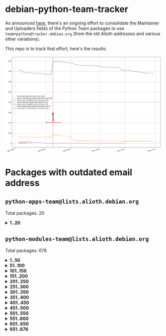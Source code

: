# debian-python-team-tracker



As announced [here](https://lists.debian.org/debian-python/2021/08/msg00006.html), there's an ongoing effort to consolidate the Maintainer and Uploaders fields of the Python Team packages to use `team+python@tracker.debian.org` (from the old Alioth addresses and various other variations).



This repo is to track that effort, here's the results:



![Python team emails](images/python_team_emails.svg)


# Packages with outdated email address

## `python-apps-team@lists.alioth.debian.org`
Total packages: 20
<details>
<summary><b>1..20</b></summary>


| # | Package | Version |
| --- | --- | --- |
| 1 | [ctop](https://tracker.debian.org/ctop) | 1.0.0-2.1 |
| 2 | [cython](https://tracker.debian.org/cython) | 0.29.14-1 |
| 3 | [db2twitter](https://tracker.debian.org/db2twitter) | 0.6-1.1 |
| 4 | [dodgy](https://tracker.debian.org/dodgy) | 0.1.9-3 |
| 5 | [etm](https://tracker.debian.org/etm) | 3.2.30-1.1 |
| 6 | [firmware-microbit-micropython](https://tracker.debian.org/firmware-microbit-micropython) | 1.0.1-2 |
| 7 | [flatlatex](https://tracker.debian.org/flatlatex) | 0.8-1.1 |
| 8 | [freealchemist](https://tracker.debian.org/freealchemist) | 0.5-1.1 |
| 9 | [kanboard-cli](https://tracker.debian.org/kanboard-cli) | 0.0.2-1.1 |
| 10 | [lightyears](https://tracker.debian.org/lightyears) | 1.4-2 |
| 11 | [muttdown](https://tracker.debian.org/muttdown) | 0.3.4-1 |
| 12 | [pelican](https://tracker.debian.org/pelican) | 4.0.1+dfsg-1.1 |
| 13 | [pipenv](https://tracker.debian.org/pipenv) | 11.9.0-1.1 |
| 14 | [prospector](https://tracker.debian.org/prospector) | 1.1.7-2 |
| 15 | [pybik](https://tracker.debian.org/pybik) | 3.0-3.1 |
| 16 | [retweet](https://tracker.debian.org/retweet) | 0.10-1.1 |
| 17 | [sen](https://tracker.debian.org/sen) | 0.6.1-0.1 |
| 18 | [sinntp](https://tracker.debian.org/sinntp) | 1.6-1.2 |
| 19 | [smem](https://tracker.debian.org/smem) | 1.5-1.1 |
| 20 | [voltron](https://tracker.debian.org/voltron) | 0.1.7+git20200109-1.1 |
</details>

## `python-modules-team@lists.alioth.debian.org`
Total packages: 678
<details>
<summary><b>1..50</b></summary>


| # | Package | Version |
| --- | --- | --- |
| 1 | [anorack](https://tracker.debian.org/anorack) | 0.2.7-1 |
| 2 | [anosql](https://tracker.debian.org/anosql) | 1.0.1-1 |
| 3 | [appdirs](https://tracker.debian.org/appdirs) | 1.4.4-1 |
| 4 | [asn1crypto](https://tracker.debian.org/asn1crypto) | 1.4.0-1 |
| 5 | [astral](https://tracker.debian.org/astral) | 1.6.1-2 |
| 6 | [authres](https://tracker.debian.org/authres) | 1.2.0-2 |
| 7 | [automat](https://tracker.debian.org/automat) | 20.2.0-1 |
| 8 | [azure-cosmos-table-python](https://tracker.debian.org/azure-cosmos-table-python) | 1.0.5+git20191025-5 |
| 9 | [babelfish](https://tracker.debian.org/babelfish) | 0.5.4-3 |
| 10 | [bdist-nsi](https://tracker.debian.org/bdist-nsi) | 0.1.5-2 |
| 11 | [behave](https://tracker.debian.org/behave) | 1.2.6-3 |
| 12 | [bernhard](https://tracker.debian.org/bernhard) | 0.2.6-2 |
| 13 | [betamax](https://tracker.debian.org/betamax) | 0.8.1-2 |
| 14 | [bibtexparser](https://tracker.debian.org/bibtexparser) | 1.1.0+ds-3 |
| 15 | [binaryornot](https://tracker.debian.org/binaryornot) | 0.4.4+dfsg-4 |
| 16 | [bitstruct](https://tracker.debian.org/bitstruct) | 8.9.0-1 |
| 17 | [blessings](https://tracker.debian.org/blessings) | 1.6-3 |
| 18 | [case](https://tracker.debian.org/case) | 1.5.3+dfsg-3 |
| 19 | [celery-batches](https://tracker.debian.org/celery-batches) | 0.2-2 |
| 20 | [celery-haystack](https://tracker.debian.org/celery-haystack) | 0.10-4 |
| 21 | [cerealizer](https://tracker.debian.org/cerealizer) | 0.8.1-3 |
| 22 | [chardet](https://tracker.debian.org/chardet) | 4.0.0-1 |
| 23 | [chargebee-python](https://tracker.debian.org/chargebee-python) | 1.6.6-1 |
| 24 | [chargebee2-python](https://tracker.debian.org/chargebee2-python) | 2.7.3-1 |
| 25 | [circuits](https://tracker.debian.org/circuits) | 3.1.0+ds1-2 |
| 26 | [codicefiscale](https://tracker.debian.org/codicefiscale) | 0.9+ds0-2 |
| 27 | [colorclass](https://tracker.debian.org/colorclass) | 2.2.0-2.1 |
| 28 | [colorspacious](https://tracker.debian.org/colorspacious) | 1.1.2-2 |
| 29 | [commonmark](https://tracker.debian.org/commonmark) | 0.9.1-3 |
| 30 | [constantly](https://tracker.debian.org/constantly) | 15.1.0-2 |
| 31 | [contextlib2](https://tracker.debian.org/contextlib2) | 0.6.0.post1-1 |
| 32 | [cookiecutter](https://tracker.debian.org/cookiecutter) | 1.6.0-4 |
| 33 | [coreapi](https://tracker.debian.org/coreapi) | 2.3.3-4 |
| 34 | [coreschema](https://tracker.debian.org/coreschema) | 0.0.4-3 |
| 35 | [cov-core](https://tracker.debian.org/cov-core) | 1.15.0-3 |
| 36 | [cppy](https://tracker.debian.org/cppy) | 1.1.0-2 |
| 37 | [cram](https://tracker.debian.org/cram) | 0.7-4 |
| 38 | [cssutils](https://tracker.debian.org/cssutils) | 1.0.2-3 |
| 39 | [d2to1](https://tracker.debian.org/d2to1) | 0.2.12-2 |
| 40 | [deap](https://tracker.debian.org/deap) | 1.3.1-2 |
| 41 | [debiancontributors](https://tracker.debian.org/debiancontributors) | 0.7.8-2 |
| 42 | [devpi-common](https://tracker.debian.org/devpi-common) | 3.2.2-1.1 |
| 43 | [django-ajax-selects](https://tracker.debian.org/django-ajax-selects) | 1.7.0-3 |
| 44 | [django-anymail](https://tracker.debian.org/django-anymail) | 7.1.0-1 |
| 45 | [django-bitfield](https://tracker.debian.org/django-bitfield) | 1.9.6-2 |
| 46 | [django-countries](https://tracker.debian.org/django-countries) | 6.0-1 |
| 47 | [django-dirtyfields](https://tracker.debian.org/django-dirtyfields) | 1.3.1-2 |
| 48 | [django-downloadview](https://tracker.debian.org/django-downloadview) | 2.1.1-1 |
| 49 | [django-environ](https://tracker.debian.org/django-environ) | 0.4.4-2 |
| 50 | [django-filter](https://tracker.debian.org/django-filter) | 2.4.0-1 |
</details>
<details>
<summary><b>51..100</b></summary>

| # | Package | Version |
| --- | --- | --- |
| 51 | [django-hvad](https://tracker.debian.org/django-hvad) | 1.8.0-1.1 |
| 52 | [django-impersonate](https://tracker.debian.org/django-impersonate) | 1.5-1 |
| 53 | [django-js-reverse](https://tracker.debian.org/django-js-reverse) | 0.7.3-1.1 |
| 54 | [django-macaddress](https://tracker.debian.org/django-macaddress) | 1.5.0-2 |
| 55 | [django-markupfield](https://tracker.debian.org/django-markupfield) | 2.0.0-1 |
| 56 | [django-memoize](https://tracker.debian.org/django-memoize) | 2.2.0+dfsg-1 |
| 57 | [django-nose](https://tracker.debian.org/django-nose) | 1.4.6-2.1 |
| 58 | [django-notification](https://tracker.debian.org/django-notification) | 1.2.0-3 |
| 59 | [django-organizations](https://tracker.debian.org/django-organizations) | 1.1.2-1 |
| 60 | [django-pagination](https://tracker.debian.org/django-pagination) | 1.0.7-4 |
| 61 | [django-paintstore](https://tracker.debian.org/django-paintstore) | 0.2-4 |
| 62 | [django-picklefield](https://tracker.debian.org/django-picklefield) | 3.0.1-1 |
| 63 | [django-pipeline](https://tracker.debian.org/django-pipeline) | 1.6.14-3 |
| 64 | [django-q](https://tracker.debian.org/django-q) | 1.2.1-1 |
| 65 | [django-recurrence](https://tracker.debian.org/django-recurrence) | 1.10.3-1 |
| 66 | [django-redis-sessions](https://tracker.debian.org/django-redis-sessions) | 0.6.1-2 |
| 67 | [django-simple-redis-admin](https://tracker.debian.org/django-simple-redis-admin) | 1.4.0-2 |
| 68 | [django-stronghold](https://tracker.debian.org/django-stronghold) | 0.3.0+debian-2 |
| 69 | [django-webpack-loader](https://tracker.debian.org/django-webpack-loader) | 0.6.0-2 |
| 70 | [django-websocket-redis](https://tracker.debian.org/django-websocket-redis) | 0.4.7-2 |
| 71 | [django-wkhtmltopdf](https://tracker.debian.org/django-wkhtmltopdf) | 3.3.0-1 |
| 72 | [django-xmlrpc](https://tracker.debian.org/django-xmlrpc) | 0.1.8-2 |
| 73 | [djangorestframework-api-key](https://tracker.debian.org/djangorestframework-api-key) | 2.0.0-2 |
| 74 | [djangorestframework-filters](https://tracker.debian.org/djangorestframework-filters) | 1.0.0.dev0-1 |
| 75 | [dkimpy](https://tracker.debian.org/dkimpy) | 1.0.5-1 |
| 76 | [dnsdiag](https://tracker.debian.org/dnsdiag) | 1.7.0-1 |
| 77 | [dnspython](https://tracker.debian.org/dnspython) | 2.0.0-1 |
| 78 | [dockerpty](https://tracker.debian.org/dockerpty) | 0.4.1-2 |
| 79 | [dominate](https://tracker.debian.org/dominate) | 2.3.1-2 |
| 80 | [doublex](https://tracker.debian.org/doublex) | 1.9.2-1 |
| 81 | [drf-generators](https://tracker.debian.org/drf-generators) | 0.5.0-1 |
| 82 | [easyprocess](https://tracker.debian.org/easyprocess) | 0.2.5-2 |
| 83 | [elasticsearch-curator](https://tracker.debian.org/elasticsearch-curator) | 5.8.1-1 |
| 84 | [entrypoints](https://tracker.debian.org/entrypoints) | 0.3-3 |
| 85 | [enum34](https://tracker.debian.org/enum34) | 1.1.6-4 |
| 86 | [enzyme](https://tracker.debian.org/enzyme) | 0.4.1-2 |
| 87 | [exam](https://tracker.debian.org/exam) | 0.10.5-3 |
| 88 | [factory-boy](https://tracker.debian.org/factory-boy) | 2.11.1-3 |
| 89 | [faker](https://tracker.debian.org/faker) | 0.9.3-0.1 |
| 90 | [fakesleep](https://tracker.debian.org/fakesleep) | 0.1-2 |
| 91 | [fastchunking](https://tracker.debian.org/fastchunking) | 0.0.3-2 |
| 92 | [feedgenerator](https://tracker.debian.org/feedgenerator) | 1.9-2 |
| 93 | [flake8-polyfill](https://tracker.debian.org/flake8-polyfill) | 1.0.2-2 |
| 94 | [flask-api](https://tracker.debian.org/flask-api) | 1.1+dfsg-1.1 |
| 95 | [flask-assets](https://tracker.debian.org/flask-assets) | 2.0-1 |
| 96 | [flask-babelex](https://tracker.debian.org/flask-babelex) | 0.9.4-1 |
| 97 | [flask-bcrypt](https://tracker.debian.org/flask-bcrypt) | 0.7.1-2 |
| 98 | [flask-compress](https://tracker.debian.org/flask-compress) | 1.4.0-3 |
| 99 | [flask-gravatar](https://tracker.debian.org/flask-gravatar) | 0.4.2-2 |
| 100 | [flask-htmlmin](https://tracker.debian.org/flask-htmlmin) | 1.3.2-2 |
</details>
<details>
<summary><b>101..150</b></summary>

| # | Package | Version |
| --- | --- | --- |
| 101 | [flask-ldapconn](https://tracker.debian.org/flask-ldapconn) | 0.7.2-1.1 |
| 102 | [flask-limiter](https://tracker.debian.org/flask-limiter) | 1.0.1-2 |
| 103 | [flask-login](https://tracker.debian.org/flask-login) | 0.5.0-1 |
| 104 | [flask-mail](https://tracker.debian.org/flask-mail) | 0.9.1+dfsg1-1.1 |
| 105 | [flask-mongoengine](https://tracker.debian.org/flask-mongoengine) | 0.9.3-4 |
| 106 | [flask-multistatic](https://tracker.debian.org/flask-multistatic) | 1.0-2 |
| 107 | [flask-paranoid](https://tracker.debian.org/flask-paranoid) | 0.2.0-3.1 |
| 108 | [flask-script](https://tracker.debian.org/flask-script) | 2.0.6-2 |
| 109 | [flask-silk](https://tracker.debian.org/flask-silk) | 0.2-18 |
| 110 | [flask-wtf](https://tracker.debian.org/flask-wtf) | 0.14.3-1 |
| 111 | [flufl.bounce](https://tracker.debian.org/flufl.bounce) | 3.0.1-1 |
| 112 | [flufl.enum](https://tracker.debian.org/flufl.enum) | 4.1.1-3 |
| 113 | [flufl.i18n](https://tracker.debian.org/flufl.i18n) | 3.0.1-1 |
| 114 | [flufl.lock](https://tracker.debian.org/flufl.lock) | 5.0.1-1 |
| 115 | [flufl.password](https://tracker.debian.org/flufl.password) | 1.3-3 |
| 116 | [flufl.testing](https://tracker.debian.org/flufl.testing) | 0.7-2 |
| 117 | [gerritlib](https://tracker.debian.org/gerritlib) | 0.8.0-2 |
| 118 | [gmplot](https://tracker.debian.org/gmplot) | 1.2.0-2 |
| 119 | [gpxpy](https://tracker.debian.org/gpxpy) | 1.4.2-1 |
| 120 | [gtextfsm](https://tracker.debian.org/gtextfsm) | 1.1.0-2 |
| 121 | [gtts](https://tracker.debian.org/gtts) | 2.0.3-1 |
| 122 | [gtts-token](https://tracker.debian.org/gtts-token) | 1.1.3-1 |
| 123 | [guzzle-sphinx-theme](https://tracker.debian.org/guzzle-sphinx-theme) | 0.7.11-5 |
| 124 | [hachoir](https://tracker.debian.org/hachoir) | 3.1.0+dfsg-3 |
| 125 | [haproxy-log-analysis](https://tracker.debian.org/haproxy-log-analysis) | 2.0~b0-2 |
| 126 | [heapdict](https://tracker.debian.org/heapdict) | 1.0.1-1 |
| 127 | [hiro](https://tracker.debian.org/hiro) | 0.5-2 |
| 128 | [httpx](https://tracker.debian.org/httpx) | 0.16.1-1 |
| 129 | [hypothesis-auto](https://tracker.debian.org/hypothesis-auto) | 1.1.4-2 |
| 130 | [importmagic](https://tracker.debian.org/importmagic) | 0.1.7-2 |
| 131 | [inflection](https://tracker.debian.org/inflection) | 0.3.1-2 |
| 132 | [isodate](https://tracker.debian.org/isodate) | 0.6.0-2 |
| 133 | [itypes](https://tracker.debian.org/itypes) | 1.1.0-4 |
| 134 | [jaraco.itertools](https://tracker.debian.org/jaraco.itertools) | 2.0.1-4 |
| 135 | [javaproperties](https://tracker.debian.org/javaproperties) | 0.7.0-1 |
| 136 | [jinja2-time](https://tracker.debian.org/jinja2-time) | 0.2.0-2 |
| 137 | [jpy](https://tracker.debian.org/jpy) | 0.9.0-3 |
| 138 | [jpylyzer](https://tracker.debian.org/jpylyzer) | 2.0.0-3 |
| 139 | [json-tricks](https://tracker.debian.org/json-tricks) | 3.11.0-2 |
| 140 | [jsonhyperschema-codec](https://tracker.debian.org/jsonhyperschema-codec) | 1.0.3-2 |
| 141 | [jsonpickle](https://tracker.debian.org/jsonpickle) | 1.2-1 |
| 142 | [junos-eznc](https://tracker.debian.org/junos-eznc) | 2.1.7-3 |
| 143 | [jupyter-sphinx-theme](https://tracker.debian.org/jupyter-sphinx-theme) | 0.0.6+ds1-10 |
| 144 | [kitchen](https://tracker.debian.org/kitchen) | 1.2.6-2 |
| 145 | [kivy](https://tracker.debian.org/kivy) | 1.11.0-2 |
| 146 | [lazr.delegates](https://tracker.debian.org/lazr.delegates) | 2.0.3-2 |
| 147 | [lazr.smtptest](https://tracker.debian.org/lazr.smtptest) | 2.0.3-2 |
| 148 | [lexicon](https://tracker.debian.org/lexicon) | 3.3.17-1 |
| 149 | [libthumbor](https://tracker.debian.org/libthumbor) | 1.3.3-2 |
| 150 | [logilab-constraint](https://tracker.debian.org/logilab-constraint) | 0.6.0-2 |
</details>
<details>
<summary><b>151..200</b></summary>

| # | Package | Version |
| --- | --- | --- |
| 151 | [mako](https://tracker.debian.org/mako) | 1.1.3+ds1-2 |
| 152 | [manuel](https://tracker.debian.org/manuel) | 1.10.1-2 |
| 153 | [markupsafe](https://tracker.debian.org/markupsafe) | 1.1.1-1 |
| 154 | [mercurial-extension-utils](https://tracker.debian.org/mercurial-extension-utils) | 1.5.1-1 |
| 155 | [mercurial-extension-utils](https://tracker.debian.org/mercurial-extension-utils) | 1.5.1-3 |
| 156 | [mercurial-keyring](https://tracker.debian.org/mercurial-keyring) | 1.3.1-3 |
| 157 | [microsoft-authentication-extensions-for-python](https://tracker.debian.org/microsoft-authentication-extensions-for-python) | 0.3.0-1 |
| 158 | [milksnake](https://tracker.debian.org/milksnake) | 0.1.5-1 |
| 159 | [mimerender](https://tracker.debian.org/mimerender) | 0.6.0-2 |
| 160 | [mmllib](https://tracker.debian.org/mmllib) | 0.3.0.post1-2 |
| 161 | [mockldap](https://tracker.debian.org/mockldap) | 0.3.0-4 |
| 162 | [modernize](https://tracker.debian.org/modernize) | 0.7-2 |
| 163 | [moksha.common](https://tracker.debian.org/moksha.common) | 1.2.5-4 |
| 164 | [more-itertools](https://tracker.debian.org/more-itertools) | 4.2.0-3 |
| 165 | [mrtparse](https://tracker.debian.org/mrtparse) | 1.6-2 |
| 166 | [musicbrainzngs](https://tracker.debian.org/musicbrainzngs) | 0.7.1-2 |
| 167 | [mutagen](https://tracker.debian.org/mutagen) | 1.45.1-2 |
| 168 | [mwic](https://tracker.debian.org/mwic) | 0.7.8-1 |
| 169 | [mysql-connector-python](https://tracker.debian.org/mysql-connector-python) | 8.0.15-2 |
| 170 | [nb2plots](https://tracker.debian.org/nb2plots) | 0.6-2 |
| 171 | [netmiko](https://tracker.debian.org/netmiko) | 2.4.2-1 |
| 172 | [networkx](https://tracker.debian.org/networkx) | 2.5+ds-2 |
| 173 | [nose](https://tracker.debian.org/nose) | 1.3.7-6 |
| 174 | [nose2](https://tracker.debian.org/nose2) | 0.9.2-1 |
| 175 | [nose2-cov](https://tracker.debian.org/nose2-cov) | 1.0a4-3 |
| 176 | [ntplib](https://tracker.debian.org/ntplib) | 0.3.3-2 |
| 177 | [numpy-stl](https://tracker.debian.org/numpy-stl) | 2.9.0-1 |
| 178 | [numpydoc](https://tracker.debian.org/numpydoc) | 1.1.0-3 |
| 179 | [obsub](https://tracker.debian.org/obsub) | 0.2-4 |
| 180 | [okasha](https://tracker.debian.org/okasha) | 0.2.4-4 |
| 181 | [overpass](https://tracker.debian.org/overpass) | 0.7-1 |
| 182 | [pastescript](https://tracker.debian.org/pastescript) | 2.0.2-4 |
| 183 | [pcapy](https://tracker.debian.org/pcapy) | 0.11.4-2 |
| 184 | [pdfkit](https://tracker.debian.org/pdfkit) | 0.6.1-2 |
| 185 | [pep8](https://tracker.debian.org/pep8) | 1.7.1-9 |
| 186 | [pep8-naming](https://tracker.debian.org/pep8-naming) | 0.10.0-1 |
| 187 | [pg8000](https://tracker.debian.org/pg8000) | 1.10.6-2 |
| 188 | [pidcat](https://tracker.debian.org/pidcat) | 2.1.0-4 |
| 189 | [pilkit](https://tracker.debian.org/pilkit) | 2.0-3 |
| 190 | [plastex](https://tracker.debian.org/plastex) | 2.1-2 |
| 191 | [ply](https://tracker.debian.org/ply) | 3.11-4 |
| 192 | [portio](https://tracker.debian.org/portio) | 0.5-4 |
| 193 | [postgresfixture](https://tracker.debian.org/postgresfixture) | 0.4.2-1 |
| 194 | [power](https://tracker.debian.org/power) | 1.4+dfsg-4 |
| 195 | [pprintpp](https://tracker.debian.org/pprintpp) | 0.4.0-2 |
| 196 | [preggy](https://tracker.debian.org/preggy) | 1.4.4-1 |
| 197 | [prettytable](https://tracker.debian.org/prettytable) | 0.7.2-5 |
| 198 | [proxmoxer](https://tracker.debian.org/proxmoxer) | 1.0.3-2 |
| 199 | [ptable](https://tracker.debian.org/ptable) | 0.9.2-2 |
| 200 | [py-macaroon-bakery](https://tracker.debian.org/py-macaroon-bakery) | 1.3.1-1 |
</details>
<details>
<summary><b>201..250</b></summary>

| # | Package | Version |
| --- | --- | --- |
| 201 | [py-radix](https://tracker.debian.org/py-radix) | 0.10.0-3 |
| 202 | [py3dns](https://tracker.debian.org/py3dns) | 3.2.1-1 |
| 203 | [pyasn1](https://tracker.debian.org/pyasn1) | 0.4.8-1 |
| 204 | [pybindgen](https://tracker.debian.org/pybindgen) | 0.20.0+dfsg1-2 |
| 205 | [pycairo](https://tracker.debian.org/pycairo) | 1.16.2-3 |
| 206 | [pycairo](https://tracker.debian.org/pycairo) | 1.16.2-4 |
| 207 | [pycallgraph](https://tracker.debian.org/pycallgraph) | 1.1.3-1.2 |
| 208 | [pycares](https://tracker.debian.org/pycares) | 3.1.1-1 |
| 209 | [pycifrw](https://tracker.debian.org/pycifrw) | 4.4-2 |
| 210 | [pyclamd](https://tracker.debian.org/pyclamd) | 0.4.0-2 |
| 211 | [pycodestyle](https://tracker.debian.org/pycodestyle) | 2.6.0-1 |
| 212 | [pycparser](https://tracker.debian.org/pycparser) | 2.20-3 |
| 213 | [pycryptodome](https://tracker.debian.org/pycryptodome) | 3.9.7+dfsg1-1 |
| 214 | [pycxx](https://tracker.debian.org/pycxx) | 7.1.4-0.1 |
| 215 | [pydbus](https://tracker.debian.org/pydbus) | 0.6.0-4 |
| 216 | [pydenticon](https://tracker.debian.org/pydenticon) | 0.3.1-2 |
| 217 | [pydispatcher](https://tracker.debian.org/pydispatcher) | 2.0.5-2 |
| 218 | [pydle](https://tracker.debian.org/pydle) | 0.9.4-2 |
| 219 | [pyeapi](https://tracker.debian.org/pyeapi) | 0.8.1-2 |
| 220 | [pyee](https://tracker.debian.org/pyee) | 7.0.2-1 |
| 221 | [pyenchant](https://tracker.debian.org/pyenchant) | 3.2.0-1 |
| 222 | [pyfg](https://tracker.debian.org/pyfg) | 0.50-2 |
| 223 | [pyfiglet](https://tracker.debian.org/pyfiglet) | 0.8.0+dfsg-1 |
| 224 | [pyfribidi](https://tracker.debian.org/pyfribidi) | 0.12.0+repack-7 |
| 225 | [pygame](https://tracker.debian.org/pygame) | 1.9.6+dfsg-2 |
| 226 | [pygeoif](https://tracker.debian.org/pygeoif) | 0.7-2 |
| 227 | [pygithub](https://tracker.debian.org/pygithub) | 1.43.7-1 |
| 228 | [pygments](https://tracker.debian.org/pygments) | 2.3.1+dfsg-3 |
| 229 | [pygtail](https://tracker.debian.org/pygtail) | 0.6.1-2 |
| 230 | [pygtkspellcheck](https://tracker.debian.org/pygtkspellcheck) | 4.0.5-2 |
| 231 | [pyhamcrest](https://tracker.debian.org/pyhamcrest) | 1.9.0-3 |
| 232 | [pyinotify](https://tracker.debian.org/pyinotify) | 0.9.6-1.3 |
| 233 | [pyiosxr](https://tracker.debian.org/pyiosxr) | 0.52-1.1 |
| 234 | [pyjavaproperties](https://tracker.debian.org/pyjavaproperties) | 0.7-2 |
| 235 | [pyjokes](https://tracker.debian.org/pyjokes) | 0.5.0-3 |
| 236 | [pykcs11](https://tracker.debian.org/pykcs11) | 1.5.10-1 |
| 237 | [pylama](https://tracker.debian.org/pylama) | 7.4.3-3 |
| 238 | [pylibmc](https://tracker.debian.org/pylibmc) | 1.5.2-3 |
| 239 | [pylint-celery](https://tracker.debian.org/pylint-celery) | 0.3-5 |
| 240 | [pylint-common](https://tracker.debian.org/pylint-common) | 0.2.5-4 |
| 241 | [pylint-django](https://tracker.debian.org/pylint-django) | 2.0.13-1 |
| 242 | [pylint-flask](https://tracker.debian.org/pylint-flask) | 0.5-4 |
| 243 | [pylint-plugin-utils](https://tracker.debian.org/pylint-plugin-utils) | 0.6-1 |
| 244 | [pymacs](https://tracker.debian.org/pymacs) | 0.25-3 |
| 245 | [pymilter](https://tracker.debian.org/pymilter) | 1.0.4-2 |
| 246 | [pymodbus](https://tracker.debian.org/pymodbus) | 2.1.0+dfsg-2 |
| 247 | [pymssql](https://tracker.debian.org/pymssql) | 2.1.4+dfsg-3 |
| 248 | [pynag](https://tracker.debian.org/pynag) | 1.1.2+dfsg-2 |
| 249 | [pynliner](https://tracker.debian.org/pynliner) | 0.8.0-2 |
| 250 | [pyopengl](https://tracker.debian.org/pyopengl) | 3.1.5+dfsg-1 |
</details>
<details>
<summary><b>251..300</b></summary>

| # | Package | Version |
| --- | --- | --- |
| 251 | [pypandoc](https://tracker.debian.org/pypandoc) | 1.5+ds0-1 |
| 252 | [pyparsing](https://tracker.debian.org/pyparsing) | 2.4.7-1 |
| 253 | [pyphen](https://tracker.debian.org/pyphen) | 0.9.5-3 |
| 254 | [pyprind](https://tracker.debian.org/pyprind) | 2.11.2-2 |
| 255 | [pyquery](https://tracker.debian.org/pyquery) | 1.2.9-4 |
| 256 | [pyrad](https://tracker.debian.org/pyrad) | 2.1-2 |
| 257 | [pyrsistent](https://tracker.debian.org/pyrsistent) | 0.15.5-1 |
| 258 | [pysimplesoap](https://tracker.debian.org/pysimplesoap) | 1.16.2-3 |
| 259 | [pysmi](https://tracker.debian.org/pysmi) | 0.3.2-2 |
| 260 | [pysodium](https://tracker.debian.org/pysodium) | 0.7.0-2 |
| 261 | [pyspf](https://tracker.debian.org/pyspf) | 2.0.14-2 |
| 262 | [pysrt](https://tracker.debian.org/pysrt) | 1.0.1-2 |
| 263 | [pyssim](https://tracker.debian.org/pyssim) | 0.2-2 |
| 264 | [pystemd](https://tracker.debian.org/pystemd) | 0.7.0-4 |
| 265 | [pysubnettree](https://tracker.debian.org/pysubnettree) | 0.33-1 |
| 266 | [pytaglib](https://tracker.debian.org/pytaglib) | 0.3.6+dfsg-2 |
| 267 | [pytds](https://tracker.debian.org/pytds) | 1.10.0-1 |
| 268 | [pytest-arraydiff](https://tracker.debian.org/pytest-arraydiff) | 0.3-1 |
| 269 | [pytest-bdd](https://tracker.debian.org/pytest-bdd) | 3.2.1-1 |
| 270 | [pytest-cookies](https://tracker.debian.org/pytest-cookies) | 0.4.0-1 |
| 271 | [pytest-django](https://tracker.debian.org/pytest-django) | 3.5.1-1 |
| 272 | [pytest-expect](https://tracker.debian.org/pytest-expect) | 1.1.0-2 |
| 273 | [pytest-forked](https://tracker.debian.org/pytest-forked) | 1.3.0-1 |
| 274 | [pytest-httpbin](https://tracker.debian.org/pytest-httpbin) | 1.0.0-2 |
| 275 | [pytest-instafail](https://tracker.debian.org/pytest-instafail) | 0.4.2-1 |
| 276 | [pytest-remotedata](https://tracker.debian.org/pytest-remotedata) | 0.3.2-1 |
| 277 | [pytest-runner](https://tracker.debian.org/pytest-runner) | 2.11.1-1.2 |
| 278 | [pytest-sugar](https://tracker.debian.org/pytest-sugar) | 0.9.4-1 |
| 279 | [pytest-tornado](https://tracker.debian.org/pytest-tornado) | 0.8.1-1 |
| 280 | [pytest-vcr](https://tracker.debian.org/pytest-vcr) | 1.0.2-2 |
| 281 | [pytest-xvfb](https://tracker.debian.org/pytest-xvfb) | 1.2.0-1 |
| 282 | [python-activipy](https://tracker.debian.org/python-activipy) | 0.1-7 |
| 283 | [python-adal](https://tracker.debian.org/python-adal) | 1.2.2-1 |
| 284 | [python-agate](https://tracker.debian.org/python-agate) | 1.6.1-1 |
| 285 | [python-agate-excel](https://tracker.debian.org/python-agate-excel) | 0.2.3-1 |
| 286 | [python-aiohttp-security](https://tracker.debian.org/python-aiohttp-security) | 0.4.0-2 |
| 287 | [python-aiohttp-session](https://tracker.debian.org/python-aiohttp-session) | 2.9.0-2 |
| 288 | [python-aioinflux](https://tracker.debian.org/python-aioinflux) | 0.9.0-2 |
| 289 | [python-aiomeasures](https://tracker.debian.org/python-aiomeasures) | 0.5.14-3 |
| 290 | [python-amqplib](https://tracker.debian.org/python-amqplib) | 1.0.2-2 |
| 291 | [python-anyjson](https://tracker.debian.org/python-anyjson) | 0.3.3-2 |
| 292 | [python-apptools](https://tracker.debian.org/python-apptools) | 4.5.0-1.1 |
| 293 | [python-aptly](https://tracker.debian.org/python-aptly) | 0.12.10-2 |
| 294 | [python-args](https://tracker.debian.org/python-args) | 0.1.0-3 |
| 295 | [python-arpy](https://tracker.debian.org/python-arpy) | 1.1.1-4 |
| 296 | [python-astor](https://tracker.debian.org/python-astor) | 0.8.1-1 |
| 297 | [python-async-timeout](https://tracker.debian.org/python-async-timeout) | 3.0.1-1.1 |
| 298 | [python-azure-devtools](https://tracker.debian.org/python-azure-devtools) | 1.2.0-1 |
| 299 | [python-base58](https://tracker.debian.org/python-base58) | 1.0.3-1.1 |
| 300 | [python-bcdoc](https://tracker.debian.org/python-bcdoc) | 0.16.0-2 |
</details>
<details>
<summary><b>301..350</b></summary>

| # | Package | Version |
| --- | --- | --- |
| 301 | [python-bioblend](https://tracker.debian.org/python-bioblend) | 0.7.0-3 |
| 302 | [python-bitbucket-api](https://tracker.debian.org/python-bitbucket-api) | 0.5.0-3 |
| 303 | [python-box](https://tracker.debian.org/python-box) | 3.4.6-2 |
| 304 | [python-btrees](https://tracker.debian.org/python-btrees) | 4.3.1-2 |
| 305 | [python-cachecontrol](https://tracker.debian.org/python-cachecontrol) | 0.12.6-1 |
| 306 | [python-can](https://tracker.debian.org/python-can) | 3.3.2.final~github-2 |
| 307 | [python-cement](https://tracker.debian.org/python-cement) | 2.10.0-2 |
| 308 | [python-cerberus](https://tracker.debian.org/python-cerberus) | 1.3.2-1 |
| 309 | [python-click-log](https://tracker.debian.org/python-click-log) | 0.2.1-2 |
| 310 | [python-click-threading](https://tracker.debian.org/python-click-threading) | 0.4.4-2 |
| 311 | [python-clint](https://tracker.debian.org/python-clint) | 0.5.1-3 |
| 312 | [python-cluster](https://tracker.debian.org/python-cluster) | 1.3.3-3 |
| 313 | [python-cmarkgfm](https://tracker.debian.org/python-cmarkgfm) | 0.4.2-1 |
| 314 | [python-coloredlogs](https://tracker.debian.org/python-coloredlogs) | 7.3-2 |
| 315 | [python-colour](https://tracker.debian.org/python-colour) | 0.1.5-2 |
| 316 | [python-commentjson](https://tracker.debian.org/python-commentjson) | 0.8.3-2 |
| 317 | [python-consul](https://tracker.debian.org/python-consul) | 0.7.1-1.1 |
| 318 | [python-cookies](https://tracker.debian.org/python-cookies) | 2.2.1-3 |
| 319 | [python-cpuinfo](https://tracker.debian.org/python-cpuinfo) | 5.0.0-2 |
| 320 | [python-crcmod](https://tracker.debian.org/python-crcmod) | 1.7+dfsg-2 |
| 321 | [python-cs](https://tracker.debian.org/python-cs) | 2.7.1-1 |
| 322 | [python-cssselect2](https://tracker.debian.org/python-cssselect2) | 0.3.0-1 |
| 323 | [python-cycler](https://tracker.debian.org/python-cycler) | 0.10.0-3 |
| 324 | [python-daiquiri](https://tracker.debian.org/python-daiquiri) | 1.6.0-1 |
| 325 | [python-dbfread](https://tracker.debian.org/python-dbfread) | 2.0.7-3 |
| 326 | [python-decorator](https://tracker.debian.org/python-decorator) | 4.4.2-2 |
| 327 | [python-demjson](https://tracker.debian.org/python-demjson) | 2.2.4-5 |
| 328 | [python-diaspy](https://tracker.debian.org/python-diaspy) | 0.6.0-2 |
| 329 | [python-dict2xml](https://tracker.debian.org/python-dict2xml) | 1.7.0-1 |
| 330 | [python-dictobj](https://tracker.debian.org/python-dictobj) | 0.4-4 |
| 331 | [python-distro](https://tracker.debian.org/python-distro) | 1.5.0-1 |
| 332 | [python-distutils-extra](https://tracker.debian.org/python-distutils-extra) | 2.45 |
| 333 | [python-django-braces](https://tracker.debian.org/python-django-braces) | 1.14.0-1 |
| 334 | [python-django-casclient](https://tracker.debian.org/python-django-casclient) | 1.5.3-1 |
| 335 | [python-django-dbconn-retry](https://tracker.debian.org/python-django-dbconn-retry) | 0.1.5-1.1 |
| 336 | [python-django-etcd-settings](https://tracker.debian.org/python-django-etcd-settings) | 0.1.13+dfsg-3 |
| 337 | [python-django-gravatar2](https://tracker.debian.org/python-django-gravatar2) | 1.4.4-2 |
| 338 | [python-django-imagekit](https://tracker.debian.org/python-django-imagekit) | 4.0.2-3 |
| 339 | [python-django-jsonfield](https://tracker.debian.org/python-django-jsonfield) | 1.4.0-2 |
| 340 | [python-django-push-notifications](https://tracker.debian.org/python-django-push-notifications) | 1.4.1-1 |
| 341 | [python-django-rest-hooks](https://tracker.debian.org/python-django-rest-hooks) | 1.6.0-1.1 |
| 342 | [python-django-simple-history](https://tracker.debian.org/python-django-simple-history) | 2.7.0-1.1 |
| 343 | [python-django-split-settings](https://tracker.debian.org/python-django-split-settings) | 0.3.0-2 |
| 344 | [python-dnslib](https://tracker.debian.org/python-dnslib) | 0.9.14-1 |
| 345 | [python-docutils](https://tracker.debian.org/python-docutils) | 0.16+dfsg-2 |
| 346 | [python-doubleratchet](https://tracker.debian.org/python-doubleratchet) | 0.6.0-2 |
| 347 | [python-dpkt](https://tracker.debian.org/python-dpkt) | 1.9.2-2 |
| 348 | [python-easywebdav](https://tracker.debian.org/python-easywebdav) | 1.2.0-8 |
| 349 | [python-enable](https://tracker.debian.org/python-enable) | 4.8.1-1 |
| 350 | [python-envisage](https://tracker.debian.org/python-envisage) | 4.9.0-2.1 |
</details>
<details>
<summary><b>351..400</b></summary>

| # | Package | Version |
| --- | --- | --- |
| 351 | [python-envparse](https://tracker.debian.org/python-envparse) | 0.2.0-2 |
| 352 | [python-envs](https://tracker.debian.org/python-envs) | 1.2.6-1.1 |
| 353 | [python-epc](https://tracker.debian.org/python-epc) | 0.0.5-3 |
| 354 | [python-etcd](https://tracker.debian.org/python-etcd) | 0.4.5-2 |
| 355 | [python-ethtool](https://tracker.debian.org/python-ethtool) | 0.14-3 |
| 356 | [python-ewmh](https://tracker.debian.org/python-ewmh) | 0.1.6-2 |
| 357 | [python-exchangelib](https://tracker.debian.org/python-exchangelib) | 3.2.0-1 |
| 358 | [python-exotel](https://tracker.debian.org/python-exotel) | 0.1.5-2 |
| 359 | [python-fastimport](https://tracker.debian.org/python-fastimport) | 0.9.8-5 |
| 360 | [python-feather-format](https://tracker.debian.org/python-feather-format) | 0.3.1+dfsg1-4 |
| 361 | [python-flaky](https://tracker.debian.org/python-flaky) | 3.7.0-1 |
| 362 | [python-flask-jwt-extended](https://tracker.debian.org/python-flask-jwt-extended) | 3.24.1-2 |
| 363 | [python-flask-marshmallow](https://tracker.debian.org/python-flask-marshmallow) | 0.10.1-4 |
| 364 | [python-flask-seeder](https://tracker.debian.org/python-flask-seeder) | 0.1~a2-2 |
| 365 | [python-ftputil](https://tracker.debian.org/python-ftputil) | 3.4-3 |
| 366 | [python-fudge](https://tracker.debian.org/python-fudge) | 1.1.0-2 |
| 367 | [python-gammu](https://tracker.debian.org/python-gammu) | 2.12-2 |
| 368 | [python-genty](https://tracker.debian.org/python-genty) | 1.3.2-1 |
| 369 | [python-geoip](https://tracker.debian.org/python-geoip) | 1.3.2-3 |
| 370 | [python-geoip2](https://tracker.debian.org/python-geoip2) | 2.9.0+dfsg1-2 |
| 371 | [python-getdns](https://tracker.debian.org/python-getdns) | 1.0.0~b1-2 |
| 372 | [python-gflags](https://tracker.debian.org/python-gflags) | 1.5.1-7 |
| 373 | [python-glob2](https://tracker.debian.org/python-glob2) | 0.5-3 |
| 374 | [python-gmpy2](https://tracker.debian.org/python-gmpy2) | 2.1.0~b5-0.1 |
| 375 | [python-gntp](https://tracker.debian.org/python-gntp) | 1.0.3-2 |
| 376 | [python-gnupg](https://tracker.debian.org/python-gnupg) | 0.4.6-1 |
| 377 | [python-guizero](https://tracker.debian.org/python-guizero) | 1.1.0+dfsg1-2 |
| 378 | [python-hashids](https://tracker.debian.org/python-hashids) | 1.3.1-1 |
| 379 | [python-hidapi](https://tracker.debian.org/python-hidapi) | 0.9.0.post3-2 |
| 380 | [python-hiredis](https://tracker.debian.org/python-hiredis) | 1.0.1-1 |
| 381 | [python-hpilo](https://tracker.debian.org/python-hpilo) | 4.3-3 |
| 382 | [python-html2text](https://tracker.debian.org/python-html2text) | 2020.1.16-1 |
| 383 | [python-http-parser](https://tracker.debian.org/python-http-parser) | 0.9.0-1 |
| 384 | [python-httptools](https://tracker.debian.org/python-httptools) | 0.1.1-1 |
| 385 | [python-ibm-cloud-sdk-core](https://tracker.debian.org/python-ibm-cloud-sdk-core) | 1.6.2-1 |
| 386 | [python-icalendar](https://tracker.debian.org/python-icalendar) | 4.0.3-4 |
| 387 | [python-idna](https://tracker.debian.org/python-idna) | 2.10-1 |
| 388 | [python-imagesize](https://tracker.debian.org/python-imagesize) | 1.2.0-2 |
| 389 | [python-iniparse](https://tracker.debian.org/python-iniparse) | 0.4-3 |
| 390 | [python-ipaddr](https://tracker.debian.org/python-ipaddr) | 2.2.0-4 |
| 391 | [python-ipaddress](https://tracker.debian.org/python-ipaddress) | 1.0.23-1 |
| 392 | [python-ipfix](https://tracker.debian.org/python-ipfix) | 0.9.7-2 |
| 393 | [python-irodsclient](https://tracker.debian.org/python-irodsclient) | 0.8.1-2 |
| 394 | [python-isc-dhcp-leases](https://tracker.debian.org/python-isc-dhcp-leases) | 0.9.1-2 |
| 395 | [python-iso3166](https://tracker.debian.org/python-iso3166) | 0.8.git20170319-2 |
| 396 | [python-isoweek](https://tracker.debian.org/python-isoweek) | 1.3.3-3 |
| 397 | [python-jmespath](https://tracker.debian.org/python-jmespath) | 0.10.0-1 |
| 398 | [python-jsonrpc](https://tracker.debian.org/python-jsonrpc) | 1.13.0-1 |
| 399 | [python-junit-xml](https://tracker.debian.org/python-junit-xml) | 1.9-1 |
| 400 | [python-kanboard](https://tracker.debian.org/python-kanboard) | 1.0.1-1.1 |
</details>
<details>
<summary><b>401..450</b></summary>

| # | Package | Version |
| --- | --- | --- |
| 401 | [python-keepalive](https://tracker.debian.org/python-keepalive) | 0.5-2 |
| 402 | [python-keyring](https://tracker.debian.org/python-keyring) | 18.0.1-2 |
| 403 | [python-langdetect](https://tracker.debian.org/python-langdetect) | 1.0.7-4 |
| 404 | [python-ldap](https://tracker.debian.org/python-ldap) | 3.2.0-4 |
| 405 | [python-ldapdomaindump](https://tracker.debian.org/python-ldapdomaindump) | 0.9.3-1 |
| 406 | [python-leather](https://tracker.debian.org/python-leather) | 0.3.3-1.1 |
| 407 | [python-libguess](https://tracker.debian.org/python-libguess) | 1.1-4 |
| 408 | [python-logfury](https://tracker.debian.org/python-logfury) | 0.1.2-4 |
| 409 | [python-lupa](https://tracker.debian.org/python-lupa) | 1.9+dfsg-1 |
| 410 | [python-lzo](https://tracker.debian.org/python-lzo) | 1.12-3 |
| 411 | [python-mailer](https://tracker.debian.org/python-mailer) | 0.8.1-4 |
| 412 | [python-marshmallow-sqlalchemy](https://tracker.debian.org/python-marshmallow-sqlalchemy) | 0.19.0-1 |
| 413 | [python-mastodon](https://tracker.debian.org/python-mastodon) | 1.5.1-1 |
| 414 | [python-mbed-host-tests](https://tracker.debian.org/python-mbed-host-tests) | 1.4.4-3 |
| 415 | [python-mbed-ls](https://tracker.debian.org/python-mbed-ls) | 1.6.2+dfsg-3 |
| 416 | [python-mccabe](https://tracker.debian.org/python-mccabe) | 0.6.1-3 |
| 417 | [python-measurement](https://tracker.debian.org/python-measurement) | 2.0.1-2 |
| 418 | [python-mechanize](https://tracker.debian.org/python-mechanize) | 1:0.4.5-2 |
| 419 | [python-meld3](https://tracker.debian.org/python-meld3) | 1.0.2-3 |
| 420 | [python-mnemonic](https://tracker.debian.org/python-mnemonic) | 0.19-1 |
| 421 | [python-model-mommy](https://tracker.debian.org/python-model-mommy) | 1.6.0-2 |
| 422 | [python-morris](https://tracker.debian.org/python-morris) | 1.2-2 |
| 423 | [python-mpegdash](https://tracker.debian.org/python-mpegdash) | 0.2.0-1 |
| 424 | [python-mpv](https://tracker.debian.org/python-mpv) | 0.5.2-1 |
| 425 | [python-msrestazure](https://tracker.debian.org/python-msrestazure) | 0.6.2-1 |
| 426 | [python-multidict](https://tracker.debian.org/python-multidict) | 5.1.0-1 |
| 427 | [python-munch](https://tracker.debian.org/python-munch) | 2.3.2-2 |
| 428 | [python-murmurhash](https://tracker.debian.org/python-murmurhash) | 1.0.2-1 |
| 429 | [python-nacl](https://tracker.debian.org/python-nacl) | 1.4.0-1 |
| 430 | [python-nine](https://tracker.debian.org/python-nine) | 1.1.0-1 |
| 431 | [python-noise](https://tracker.debian.org/python-noise) | 1.2.3-3 |
| 432 | [python-notify2](https://tracker.debian.org/python-notify2) | 0.3-4 |
| 433 | [python-ntlm-auth](https://tracker.debian.org/python-ntlm-auth) | 1.4.0-1 |
| 434 | [python-oauth](https://tracker.debian.org/python-oauth) | 1.0.1-6 |
| 435 | [python-odf](https://tracker.debian.org/python-odf) | 1.4.1-1 |
| 436 | [python-offtrac](https://tracker.debian.org/python-offtrac) | 0.1.0-2.1 |
| 437 | [python-ofxclient](https://tracker.debian.org/python-ofxclient) | 2.0.4-2 |
| 438 | [python-opcua](https://tracker.debian.org/python-opcua) | 0.98.11-1 |
| 439 | [python-openid-cla](https://tracker.debian.org/python-openid-cla) | 1.2-2 |
| 440 | [python-openid-teams](https://tracker.debian.org/python-openid-teams) | 1.2-2 |
| 441 | [python-openidc-client](https://tracker.debian.org/python-openidc-client) | 0.6.0-1.1 |
| 442 | [python-opentimestamps](https://tracker.debian.org/python-opentimestamps) | 0.4.1-1 |
| 443 | [python-padme](https://tracker.debian.org/python-padme) | 1.1.1-3 |
| 444 | [python-pampy](https://tracker.debian.org/python-pampy) | 1.8.4-2 |
| 445 | [python-pamqp](https://tracker.debian.org/python-pamqp) | 2.3.0-2 |
| 446 | [python-parse-type](https://tracker.debian.org/python-parse-type) | 0.3.4-3 |
| 447 | [python-path-and-address](https://tracker.debian.org/python-path-and-address) | 2.0.1-2 |
| 448 | [python-pathtools](https://tracker.debian.org/python-pathtools) | 0.1.2-4 |
| 449 | [python-paypal](https://tracker.debian.org/python-paypal) | 1.2.5-3 |
| 450 | [python-peakutils](https://tracker.debian.org/python-peakutils) | 1.3.3+ds-2 |
</details>
<details>
<summary><b>451..500</b></summary>

| # | Package | Version |
| --- | --- | --- |
| 451 | [python-pem](https://tracker.debian.org/python-pem) | 19.1.0-1 |
| 452 | [python-persistent](https://tracker.debian.org/python-persistent) | 4.6.4-0.2 |
| 453 | [python-pex](https://tracker.debian.org/python-pex) | 1.1.14-3.1 |
| 454 | [python-pgbouncer](https://tracker.debian.org/python-pgbouncer) | 0.0.9-3 |
| 455 | [python-pgpdump](https://tracker.debian.org/python-pgpdump) | 1.5-2 |
| 456 | [python-pgspecial](https://tracker.debian.org/python-pgspecial) | 1.11.10+dfsg1-1 |
| 457 | [python-phonenumbers](https://tracker.debian.org/python-phonenumbers) | 8.12.1-1 |
| 458 | [python-picklable-itertools](https://tracker.debian.org/python-picklable-itertools) | 0.1.1-3 |
| 459 | [python-pika](https://tracker.debian.org/python-pika) | 0.11.0-5 |
| 460 | [python-pkginfo](https://tracker.debian.org/python-pkginfo) | 1.4.2-3 |
| 461 | [python-plac](https://tracker.debian.org/python-plac) | 0.9.6-1.1 |
| 462 | [python-plaster](https://tracker.debian.org/python-plaster) | 1.0-2 |
| 463 | [python-plaster-pastedeploy](https://tracker.debian.org/python-plaster-pastedeploy) | 0.5-3 |
| 464 | [python-prctl](https://tracker.debian.org/python-prctl) | 1.7-2 |
| 465 | [python-preshed](https://tracker.debian.org/python-preshed) | 3.0.2-1 |
| 466 | [python-pretend](https://tracker.debian.org/python-pretend) | 1.0.9-1 |
| 467 | [python-prettylog](https://tracker.debian.org/python-prettylog) | 0.1.0-2 |
| 468 | [python-priority](https://tracker.debian.org/python-priority) | 1.3.0-3 |
| 469 | [python-progress](https://tracker.debian.org/python-progress) | 1.5-1 |
| 470 | [python-progressbar](https://tracker.debian.org/python-progressbar) | 2.5-2 |
| 471 | [python-protego](https://tracker.debian.org/python-protego) | 0.1.16+dfsg-2 |
| 472 | [python-prov](https://tracker.debian.org/python-prov) | 1.5.2-2 |
| 473 | [python-pskc](https://tracker.debian.org/python-pskc) | 1.1-3 |
| 474 | [python-publicsuffix2](https://tracker.debian.org/python-publicsuffix2) | 2.20191221-2 |
| 475 | [python-py-zipkin](https://tracker.debian.org/python-py-zipkin) | 0.15.0-1.1 |
| 476 | [python-pyalsa](https://tracker.debian.org/python-pyalsa) | 1.1.6-2 |
| 477 | [python-pyasn1-modules](https://tracker.debian.org/python-pyasn1-modules) | 0.2.1-1 |
| 478 | [python-pyface](https://tracker.debian.org/python-pyface) | 6.1.2-2 |
| 479 | [python-pyftpdlib](https://tracker.debian.org/python-pyftpdlib) | 1.5.4-2 |
| 480 | [python-pygerrit2](https://tracker.debian.org/python-pygerrit2) | 2.0.4-2 |
| 481 | [python-pygtrie](https://tracker.debian.org/python-pygtrie) | 2.2-1.1 |
| 482 | [python-pypump](https://tracker.debian.org/python-pypump) | 0.7-3 |
| 483 | [python-pysnmp4-apps](https://tracker.debian.org/python-pysnmp4-apps) | 0.3.2-2.2 |
| 484 | [python-pysnmp4-mibs](https://tracker.debian.org/python-pysnmp4-mibs) | 0.1.3-3 |
| 485 | [python-pytest-benchmark](https://tracker.debian.org/python-pytest-benchmark) | 3.2.2-2 |
| 486 | [python-pyvmomi](https://tracker.debian.org/python-pyvmomi) | 6.7.1-3 |
| 487 | [python-qtpy](https://tracker.debian.org/python-qtpy) | 1.9.0-3 |
| 488 | [python-rarfile](https://tracker.debian.org/python-rarfile) | 3.1-1 |
| 489 | [python-ratelimiter](https://tracker.debian.org/python-ratelimiter) | 1.2.0.post0-1 |
| 490 | [python-redisearch-py](https://tracker.debian.org/python-redisearch-py) | 1.0.0-1 |
| 491 | [python-releases](https://tracker.debian.org/python-releases) | 1.6.3-1 |
| 492 | [python-repoze.lru](https://tracker.debian.org/python-repoze.lru) | 0.7-2 |
| 493 | [python-repoze.sphinx.autointerface](https://tracker.debian.org/python-repoze.sphinx.autointerface) | 0.8-0.2 |
| 494 | [python-repoze.tm2](https://tracker.debian.org/python-repoze.tm2) | 2.0-2 |
| 495 | [python-requests-cache](https://tracker.debian.org/python-requests-cache) | 0.5.2-1 |
| 496 | [python-requests-ntlm](https://tracker.debian.org/python-requests-ntlm) | 1.1.0-1.1 |
| 497 | [python-requirements-detector](https://tracker.debian.org/python-requirements-detector) | 0.6-2 |
| 498 | [python-restless](https://tracker.debian.org/python-restless) | 2.1.1-2 |
| 499 | [python-roman](https://tracker.debian.org/python-roman) | 2.0.0-4 |
| 500 | [python-rpaths](https://tracker.debian.org/python-rpaths) | 0.13-1.1 |
</details>
<details>
<summary><b>501..550</b></summary>

| # | Package | Version |
| --- | --- | --- |
| 501 | [python-rply](https://tracker.debian.org/python-rply) | 0.7.7-2 |
| 502 | [python-schedutils](https://tracker.debian.org/python-schedutils) | 0.6-2.1 |
| 503 | [python-schema](https://tracker.debian.org/python-schema) | 0.6.7-3 |
| 504 | [python-schroot](https://tracker.debian.org/python-schroot) | 0.4-4 |
| 505 | [python-scp](https://tracker.debian.org/python-scp) | 0.13.0-2 |
| 506 | [python-scrapy-djangoitem](https://tracker.debian.org/python-scrapy-djangoitem) | 1.1.1-4 |
| 507 | [python-scripttest](https://tracker.debian.org/python-scripttest) | 1.3-3 |
| 508 | [python-scruffy](https://tracker.debian.org/python-scruffy) | 0.3.3-2 |
| 509 | [python-sdnotify](https://tracker.debian.org/python-sdnotify) | 0.3.1-2 |
| 510 | [python-serverfiles](https://tracker.debian.org/python-serverfiles) | 0.3.0-1 |
| 511 | [python-service-identity](https://tracker.debian.org/python-service-identity) | 18.1.0-6 |
| 512 | [python-sexpdata](https://tracker.debian.org/python-sexpdata) | 0.0.3-2 |
| 513 | [python-shade](https://tracker.debian.org/python-shade) | 1.30.0-3 |
| 514 | [python-shellescape](https://tracker.debian.org/python-shellescape) | 3.4.1-4 |
| 515 | [python-simpy](https://tracker.debian.org/python-simpy) | 2.3.1+dfsg-2 |
| 516 | [python-simpy3](https://tracker.debian.org/python-simpy3) | 3.0.11-2 |
| 517 | [python-slimmer](https://tracker.debian.org/python-slimmer) | 0.1.30-8 |
| 518 | [python-slugify](https://tracker.debian.org/python-slugify) | 4.0.0-1 |
| 519 | [python-smstrade](https://tracker.debian.org/python-smstrade) | 0.2.4-6 |
| 520 | [python-socketpool](https://tracker.debian.org/python-socketpool) | 0.5.3-5 |
| 521 | [python-sparkpost](https://tracker.debian.org/python-sparkpost) | 1.3.7-2 |
| 522 | [python-sphinx-issues](https://tracker.debian.org/python-sphinx-issues) | 1.2.0-2 |
| 523 | [python-spur](https://tracker.debian.org/python-spur) | 0.3.21-1 |
| 524 | [python-srp](https://tracker.debian.org/python-srp) | 1.0.15-1 |
| 525 | [python-statsd](https://tracker.debian.org/python-statsd) | 3.3.0-2 |
| 526 | [python-stopit](https://tracker.debian.org/python-stopit) | 1.1.2-1 |
| 527 | [python-structlog](https://tracker.debian.org/python-structlog) | 20.1.0-1 |
| 528 | [python-sunlight](https://tracker.debian.org/python-sunlight) | 1.1.5-3 |
| 529 | [python-suntime](https://tracker.debian.org/python-suntime) | 1.2.5-2 |
| 530 | [python-tblib](https://tracker.debian.org/python-tblib) | 1.7.0-1 |
| 531 | [python-tempita](https://tracker.debian.org/python-tempita) | 0.5.2-6 |
| 532 | [python-tesserocr](https://tracker.debian.org/python-tesserocr) | 2.5.0-1 |
| 533 | [python-test-server](https://tracker.debian.org/python-test-server) | 0.0.27-2 |
| 534 | [python-testing.common.database](https://tracker.debian.org/python-testing.common.database) | 2.0.0-2 |
| 535 | [python-testing.mysqld](https://tracker.debian.org/python-testing.mysqld) | 1.4.0-4 |
| 536 | [python-testing.postgresql](https://tracker.debian.org/python-testing.postgresql) | 1.3.0-2 |
| 537 | [python-textile](https://tracker.debian.org/python-textile) | 1:4.0.1-3 |
| 538 | [python-thriftpy](https://tracker.debian.org/python-thriftpy) | 0.3.9+ds1-1 |
| 539 | [python-timeline](https://tracker.debian.org/python-timeline) | 0.0.7-2 |
| 540 | [python-tinycss](https://tracker.debian.org/python-tinycss) | 0.4-3 |
| 541 | [python-tinycss2](https://tracker.debian.org/python-tinycss2) | 1.0.2-1 |
| 542 | [python-tktreectrl](https://tracker.debian.org/python-tktreectrl) | 2.0.2-3 |
| 543 | [python-tld](https://tracker.debian.org/python-tld) | 0.11.11-1 |
| 544 | [python-toml](https://tracker.debian.org/python-toml) | 0.10.1-1 |
| 545 | [python-tomlkit](https://tracker.debian.org/python-tomlkit) | 0.6.0-2 |
| 546 | [python-traits](https://tracker.debian.org/python-traits) | 5.2.0-2 |
| 547 | [python-traitsui](https://tracker.debian.org/python-traitsui) | 6.1.3-3 |
| 548 | [python-translationstring](https://tracker.debian.org/python-translationstring) | 1.4-1 |
| 549 | [python-trie](https://tracker.debian.org/python-trie) | 0.2+ds-2 |
| 550 | [python-twitter](https://tracker.debian.org/python-twitter) | 3.3-2 |
</details>
<details>
<summary><b>551..600</b></summary>

| # | Package | Version |
| --- | --- | --- |
| 551 | [python-typeguard](https://tracker.debian.org/python-typeguard) | 2.2.2-1.1 |
| 552 | [python-tzlocal](https://tracker.debian.org/python-tzlocal) | 2.1-1 |
| 553 | [python-udatetime](https://tracker.debian.org/python-udatetime) | 0.0.16-4 |
| 554 | [python-uflash](https://tracker.debian.org/python-uflash) | 1.2.4+dfsg-4 |
| 555 | [python-unicodecsv](https://tracker.debian.org/python-unicodecsv) | 0.14.1-2 |
| 556 | [python-unidiff](https://tracker.debian.org/python-unidiff) | 0.5.5-2 |
| 557 | [python-urlobject](https://tracker.debian.org/python-urlobject) | 2.4.3-3 |
| 558 | [python-urwidtrees](https://tracker.debian.org/python-urwidtrees) | 1.0.3.dev0-1 |
| 559 | [python-utils](https://tracker.debian.org/python-utils) | 2.3.0-2 |
| 560 | [python-vagrant](https://tracker.debian.org/python-vagrant) | 0.5.15-3 |
| 561 | [python-venusian](https://tracker.debian.org/python-venusian) | 3.0.0-1 |
| 562 | [python-versioneer](https://tracker.debian.org/python-versioneer) | 0.18-3 |
| 563 | [python-vobject](https://tracker.debian.org/python-vobject) | 0.9.6.1-0.2 |
| 564 | [python-watson-developer-cloud](https://tracker.debian.org/python-watson-developer-cloud) | 4.3.0-1 |
| 565 | [python-webencodings](https://tracker.debian.org/python-webencodings) | 0.5.1-2 |
| 566 | [python-webob](https://tracker.debian.org/python-webob) | 1:1.8.6-1.1 |
| 567 | [python-wget](https://tracker.debian.org/python-wget) | 3.2-3 |
| 568 | [python-wheezy.template](https://tracker.debian.org/python-wheezy.template) | 0.1.167-2 |
| 569 | [python-whoosh](https://tracker.debian.org/python-whoosh) | 2.7.4+git6-g9134ad92-5 |
| 570 | [python-wither](https://tracker.debian.org/python-wither) | 1.1-2 |
| 571 | [python-wsgilog](https://tracker.debian.org/python-wsgilog) | 0.3.1-3 |
| 572 | [python-x3dh](https://tracker.debian.org/python-x3dh) | 0.5.8-2 |
| 573 | [python-xeddsa](https://tracker.debian.org/python-xeddsa) | 0.4.6-2 |
| 574 | [python-yaswfp](https://tracker.debian.org/python-yaswfp) | 0.9.3-1.1 |
| 575 | [python-zc.customdoctests](https://tracker.debian.org/python-zc.customdoctests) | 1.0.1-2 |
| 576 | [python-zipp](https://tracker.debian.org/python-zipp) | 1.0.0-3 |
| 577 | [python-zxcvbn](https://tracker.debian.org/python-zxcvbn) | 4.4.28-2 |
| 578 | [python3-proselint](https://tracker.debian.org/python3-proselint) | 0.10.2-2 |
| 579 | [pythondialog](https://tracker.debian.org/pythondialog) | 3.5.1-1 |
| 580 | [pythonmagick](https://tracker.debian.org/pythonmagick) | 0.9.19-6 |
| 581 | [pytoml](https://tracker.debian.org/pytoml) | 0.1.21-1 |
| 582 | [pyuca](https://tracker.debian.org/pyuca) | 1.2-2 |
| 583 | [pyutilib](https://tracker.debian.org/pyutilib) | 5.8.0-1 |
| 584 | [pyvirtualdisplay](https://tracker.debian.org/pyvirtualdisplay) | 0.2.1-3 |
| 585 | [pywavelets](https://tracker.debian.org/pywavelets) | 1.1.1-1 |
| 586 | [pywinrm](https://tracker.debian.org/pywinrm) | 0.3.0-2 |
| 587 | [quark-sphinx-theme](https://tracker.debian.org/quark-sphinx-theme) | 0.5.1-2 |
| 588 | [readlike](https://tracker.debian.org/readlike) | 0.1.3-1.1 |
| 589 | [recommonmark](https://tracker.debian.org/recommonmark) | 0.6.0+ds-1 |
| 590 | [redis-py-cluster](https://tracker.debian.org/redis-py-cluster) | 2.0.0-1 |
| 591 | [reentry](https://tracker.debian.org/reentry) | 1.3.1-1 |
| 592 | [reparser](https://tracker.debian.org/reparser) | 1.4.3-1 |
| 593 | [requests-aws](https://tracker.debian.org/requests-aws) | 0.1.5-2 |
| 594 | [restrictedpython](https://tracker.debian.org/restrictedpython) | 4.0~b3-2 |
| 595 | [ripe-atlas-cousteau](https://tracker.debian.org/ripe-atlas-cousteau) | 1.4.2-3 |
| 596 | [ripe-atlas-sagan](https://tracker.debian.org/ripe-atlas-sagan) | 1.2.2-2 |
| 597 | [robot-detection](https://tracker.debian.org/robot-detection) | 0.4.0-2 |
| 598 | [routes](https://tracker.debian.org/routes) | 2.5.1-1 |
| 599 | [sgmllib3k](https://tracker.debian.org/sgmllib3k) | 1.0.0-3 |
| 600 | [simplegeneric](https://tracker.debian.org/simplegeneric) | 0.8.1-3 |
</details>
<details>
<summary><b>601..650</b></summary>

| # | Package | Version |
| --- | --- | --- |
| 601 | [singledispatch](https://tracker.debian.org/singledispatch) | 3.4.0.3-3 |
| 602 | [sireader](https://tracker.debian.org/sireader) | 1.1.1-2 |
| 603 | [sleekxmpp](https://tracker.debian.org/sleekxmpp) | 1.3.3-6 |
| 604 | [slimit](https://tracker.debian.org/slimit) | 0.8.1-4 |
| 605 | [smartypants](https://tracker.debian.org/smartypants) | 2.0.0-2 |
| 606 | [social-auth-app-django](https://tracker.debian.org/social-auth-app-django) | 3.1.0-2.1 |
| 607 | [social-auth-core](https://tracker.debian.org/social-auth-core) | 3.1.0-1.1 |
| 608 | [sorl-thumbnail](https://tracker.debian.org/sorl-thumbnail) | 12.5.0-2 |
| 609 | [sortedcollections](https://tracker.debian.org/sortedcollections) | 1.0.1-1 |
| 610 | [sortedcontainers](https://tracker.debian.org/sortedcontainers) | 2.1.0-2 |
| 611 | [sparql-wrapper-python](https://tracker.debian.org/sparql-wrapper-python) | 1.8.5-1 |
| 612 | [speaklater](https://tracker.debian.org/speaklater) | 1.3-5 |
| 613 | [sphinx](https://tracker.debian.org/sphinx) | 1.8.5-2 |
| 614 | [sphinx](https://tracker.debian.org/sphinx) | 1.8.5-3 |
| 615 | [sphinx](https://tracker.debian.org/sphinx) | 1.8.5-4 |
| 616 | [sphinx](https://tracker.debian.org/sphinx) | 1.8.5-5 |
| 617 | [sphinx](https://tracker.debian.org/sphinx) | 1.8.5-7 |
| 618 | [sphinx](https://tracker.debian.org/sphinx) | 1.8.5-9 |
| 619 | [sphinx](https://tracker.debian.org/sphinx) | 2.4.3-2 |
| 620 | [sphinx](https://tracker.debian.org/sphinx) | 2.4.3-4 |
| 621 | [sphinx](https://tracker.debian.org/sphinx) | 3.2.1-1 |
| 622 | [sphinx-autorun](https://tracker.debian.org/sphinx-autorun) | 1.1.0-3.1 |
| 623 | [sphinx-celery](https://tracker.debian.org/sphinx-celery) | 2.0.0-1 |
| 624 | [sphinx-intl](https://tracker.debian.org/sphinx-intl) | 2.0.1-2 |
| 625 | [sphinxcontrib-devhelp](https://tracker.debian.org/sphinxcontrib-devhelp) | 1.0.2-2 |
| 626 | [sphinxcontrib-doxylink](https://tracker.debian.org/sphinxcontrib-doxylink) | 1.5-1 |
| 627 | [sphinxcontrib-log-cabinet](https://tracker.debian.org/sphinxcontrib-log-cabinet) | 1.0.1-2 |
| 628 | [sphinxcontrib-qthelp](https://tracker.debian.org/sphinxcontrib-qthelp) | 1.0.3-2 |
| 629 | [sphinxcontrib-rubydomain](https://tracker.debian.org/sphinxcontrib-rubydomain) | 0.1~dev-20100804-2 |
| 630 | [sphinxcontrib-websupport](https://tracker.debian.org/sphinxcontrib-websupport) | 1.2.4-1 |
| 631 | [sphinxtesters](https://tracker.debian.org/sphinxtesters) | 0.2.3-1 |
| 632 | [sqlalchemy](https://tracker.debian.org/sqlalchemy) | 1.3.15+ds1-1 |
| 633 | [sqlparse](https://tracker.debian.org/sqlparse) | 0.3.1-1 |
| 634 | [sshpubkeys](https://tracker.debian.org/sshpubkeys) | 3.1.0-2.1 |
| 635 | [sshtunnel](https://tracker.debian.org/sshtunnel) | 0.1.4-2 |
| 636 | [stardicter](https://tracker.debian.org/stardicter) | 1.2-1 |
| 637 | [straight.plugin](https://tracker.debian.org/straight.plugin) | 1.4.1-3 |
| 638 | [stsci.distutils](https://tracker.debian.org/stsci.distutils) | 0.3.7-5 |
| 639 | [subvertpy](https://tracker.debian.org/subvertpy) | 0.11.0~git20191228+2423bf1-3 |
| 640 | [svgwrite](https://tracker.debian.org/svgwrite) | 1.3.1-1 |
| 641 | [tagpy](https://tracker.debian.org/tagpy) | 2013.1-7 |
| 642 | [terminaltables](https://tracker.debian.org/terminaltables) | 3.1.0-3 |
| 643 | [texext](https://tracker.debian.org/texext) | 0.6.6-2 |
| 644 | [tinydb](https://tracker.debian.org/tinydb) | 3.15.2-2 |
| 645 | [tldextract](https://tracker.debian.org/tldextract) | 2.2.1-1 |
| 646 | [translation-finder](https://tracker.debian.org/translation-finder) | 1.0-1 |
| 647 | [transmissionrpc](https://tracker.debian.org/transmissionrpc) | 0.11-4 |
| 648 | [twodict](https://tracker.debian.org/twodict) | 1.2-2 |
| 649 | [txws](https://tracker.debian.org/txws) | 0.9.1-4 |
| 650 | [txzmq](https://tracker.debian.org/txzmq) | 0.8.0-2 |
</details>
<details>
<summary><b>651..678</b></summary>

| # | Package | Version |
| --- | --- | --- |
| 651 | [typogrify](https://tracker.debian.org/typogrify) | 1:2.0.7-2 |
| 652 | [u-msgpack-python](https://tracker.debian.org/u-msgpack-python) | 2.3.0-2 |
| 653 | [unittest2](https://tracker.debian.org/unittest2) | 1.1.0-7 |
| 654 | [utidylib](https://tracker.debian.org/utidylib) | 0.5-3 |
| 655 | [validators](https://tracker.debian.org/validators) | 0.14.2-2 |
| 656 | [vcr.py](https://tracker.debian.org/vcr.py) | 4.0.2-1 |
| 657 | [vim-autopep8](https://tracker.debian.org/vim-autopep8) | 1.2.0-2 |
| 658 | [voluptuous](https://tracker.debian.org/voluptuous) | 0.11.1-1 |
| 659 | [vsts-cd-manager](https://tracker.debian.org/vsts-cd-manager) | 1.0.2-3 |
| 660 | [wchartype](https://tracker.debian.org/wchartype) | 0.1-2 |
| 661 | [wcwidth](https://tracker.debian.org/wcwidth) | 0.1.9+dfsg1-2 |
| 662 | [webpy](https://tracker.debian.org/webpy) | 1:0.61-1 |
| 663 | [websocket-client](https://tracker.debian.org/websocket-client) | 0.57.0-1 |
| 664 | [wheel](https://tracker.debian.org/wheel) | 0.34.2-1 |
| 665 | [whichcraft](https://tracker.debian.org/whichcraft) | 0.4.1-2 |
| 666 | [wikitrans](https://tracker.debian.org/wikitrans) | 1.3-1 |
| 667 | [willow](https://tracker.debian.org/willow) | 1.4-1 |
| 668 | [wlc](https://tracker.debian.org/wlc) | 1.2-1 |
| 669 | [wokkel](https://tracker.debian.org/wokkel) | 18.0.0-3.1 |
| 670 | [wsgiproxy2](https://tracker.debian.org/wsgiproxy2) | 0.4.5-1.1 |
| 671 | [wtf-peewee](https://tracker.debian.org/wtf-peewee) | 3.0.0+dfsg-2 |
| 672 | [wtforms](https://tracker.debian.org/wtforms) | 2.2.1-2 |
| 673 | [xhtml2pdf](https://tracker.debian.org/xhtml2pdf) | 0.2.4-1 |
| 674 | [xlwt](https://tracker.debian.org/xlwt) | 1.3.0-3 |
| 675 | [zc.lockfile](https://tracker.debian.org/zc.lockfile) | 2.0-1 |
| 676 | [zict](https://tracker.debian.org/zict) | 2.0.0-1 |
| 677 | [zodbpickle](https://tracker.debian.org/zodbpickle) | 1.0-3 |
| 678 | [zope.deprecation](https://tracker.debian.org/zope.deprecation) | 4.4.0-4 |
</details>

